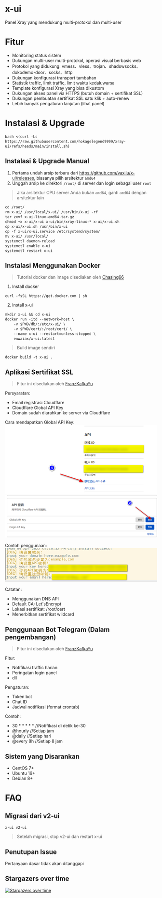 # x-ui

Panel Xray yang mendukung multi-protokol dan multi-user

# Fitur

- Monitoring status sistem
- Dukungan multi-user multi-protokol, operasi visual berbasis web
- Protokol yang didukung: vmess、vless、trojan、shadowsocks、dokodemo-door、socks、http
- Dukungan konfigurasi transport tambahan
- Statistik traffic, limit traffic, limit waktu kedaluwarsa
- Template konfigurasi Xray yang bisa dikustom
- Dukungan akses panel via HTTPS (butuh domain + sertifikat SSL)
- Dukungan pembuatan sertifikat SSL satu klik + auto-renew
- Lebih banyak pengaturan lanjutan (lihat panel)

# Instalasi & Upgrade

```
bash <(curl -Ls https://raw.githubusercontent.com/hokagelegend9999/xray-ui/refs/heads/main/install.sh)
```

## Instalasi & Upgrade Manual

1. Pertama unduh arsip terbaru dari https://github.com/vaxilu/x-ui/releases, biasanya pilih arsitektur `amd64`
2. Unggah arsip ke direktori `/root/` di server dan login sebagai user `root`

> Jika arsitektur CPU server Anda bukan `amd64`, ganti `amd64` dengan arsitektur lain

```
cd /root/
rm x-ui/ /usr/local/x-ui/ /usr/bin/x-ui -rf
tar zxvf x-ui-linux-amd64.tar.gz
chmod +x x-ui/x-ui x-ui/bin/xray-linux-* x-ui/x-ui.sh
cp x-ui/x-ui.sh /usr/bin/x-ui
cp -f x-ui/x-ui.service /etc/systemd/system/
mv x-ui/ /usr/local/
systemctl daemon-reload
systemctl enable x-ui
systemctl restart x-ui
```

## Instalasi Menggunakan Docker

> Tutorial docker dan image disediakan oleh [Chasing66](https://github.com/Chasing66)

1. Install docker

```shell
curl -fsSL https://get.docker.com | sh
```

2. Install x-ui

```shell
mkdir x-ui && cd x-ui
docker run -itd --network=host \
    -v $PWD/db/:/etc/x-ui/ \
    -v $PWD/cert/:/root/cert/ \
    --name x-ui --restart=unless-stopped \
    enwaiax/x-ui:latest
```

> Build image sendiri

```shell
docker build -t x-ui .
```

## Aplikasi Sertifikat SSL

> Fitur ini disediakan oleh [FranzKafkaYu](https://github.com/FranzKafkaYu)

Persyaratan:
- Email registrasi Cloudflare
- Cloudflare Global API Key
- Domain sudah diarahkan ke server via Cloudflare

Cara mendapatkan Global API Key:
![](media/bda84fbc2ede834deaba1c173a932223.png)
![](media/d13ffd6a73f938d1037d0708e31433bf.png)

Contoh penggunaan:
![](media/2022-04-04_141259.png)

Catatan:
- Menggunakan DNS API
- Default CA: Let'sEncrypt
- Lokasi sertifikat: /root/cert
- Menerbitkan sertifikat wildcard

## Penggunaan Bot Telegram (Dalam pengembangan)

> Fitur ini disediakan oleh [FranzKafkaYu](https://github.com/FranzKafkaYu)

Fitur:
- Notifikasi traffic harian
- Peringatan login panel
- dll

Pengaturan:
- Token bot
- Chat ID
- Jadwal notifikasi (format crontab)

Contoh:
- 30 * * * * * //Notifikasi di detik ke-30
- @hourly      //Setiap jam
- @daily       //Setiap hari
- @every 8h    //Setiap 8 jam

## Sistem yang Disarankan

- CentOS 7+
- Ubuntu 16+
- Debian 8+

# FAQ

## Migrasi dari v2-ui

```
x-ui v2-ui
```

> Setelah migrasi, stop v2-ui dan restart x-ui

## Penutupan Issue

Pertanyaan dasar tidak akan ditanggapi

## Stargazers over time

[![Stargazers over time](https://starchart.cc/vaxilu/x-ui.svg)](https://starchart.cc/vaxilu/x-ui)
